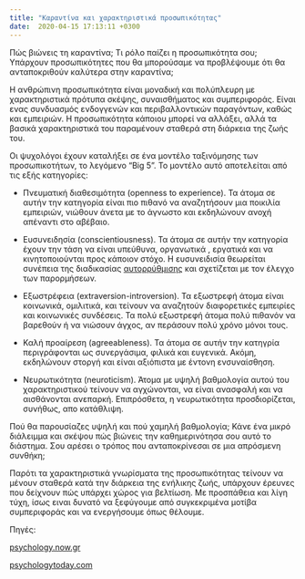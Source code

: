 ```yaml
---
title: "Καραντίνα και χαρακτηριστικά προσωπικότητας"
date:  2020-04-15 17:13:11 +0300
---
```




Πώς βιώνεις τη καραντίνα; Τι ρόλο παίζει η προσωπικότητα σου; Υπάρχουν προσωπικότητες που θα μπορούσαμε να προβλέψουμε ότι θα ανταποκριθούν καλύτερα στην καραντίνα; 

Η ανθρώπινη προσωπικότητα είναι μοναδική και πολύπλευρη με χαρακτηριστικά πρότυπα σκέψης, συναισθήματος και συμπεριφοράς. Είναι ενας συνδυασμός ενδογγενών και περιβαλλοντικών παραγόντων, καθώς και εμπειριών. Η προσωπικότητα κάποιου μπορεί να αλλάξει, αλλά τα βασικά χαρακτηριστικά του παραμένουν σταθερά στη διάρκεια της ζωής του. 

Οι ψυχολόγοι έχουν καταλήξει σε ένα μοντέλο ταξινόμησης των προσωπικοτήτων, το λεγόμενο “Big 5”. Το μοντέλο αυτό αποτελείται από τις εξής κατηγορίες: 

- Πνευματική διαθεσιμότητα (openness to experience). Τα άτομα σε αυτήν την κατηγορία είναι πιο πιθανό να αναζητήσουν μια ποικιλία εμπειριών, νιώθουν άνετα με το άγνωστο και εκδηλώνουν ανοχή απέναντι στο αβέβαιο. 

- Ευσυνειδησία (conscientiousness). Τα άτομα σε αυτήν την κατηγορία έχουν την τάση να είναι υπεύθυνα, οργανωτικά , εργατικά και να κινητοποιούνται προς κάποιον στόχο. Η ευσυνειδισία 
θεωρείται συνέπεια της διαδικασίας [αυτορρύθμισης](../../vocabulary#self-regulation) και σχετίζεται με τον έλεγχο των παρορμήσεων. 

- Εξωστρέφεια (extraversion-introversion). Τα εξωστρεφή άτομα είναι κοινωνικά, ομιλιτικά, και τείνουν να αναζητούν διαφορετικές εμπειρίες και κοινωνικές συνδέσεις. Τα πολύ εξωστρεφή άτομα πολύ πιθανόν να βαρεθούν ή να νιώσουν άγχος, αν περάσουν πολύ χρόνο μόνοι τους. 

- Καλή προαίρεση (agreeableness). Τα άτομα σε αυτήν την κατηγρία περιγράφονται ως συνεργάσιμα, φιλικά και ευγενικά. Ακόμη, εκδηλώνουν στοργή και είναι αξιόπιστα με έντονη ενσυναίσθηση. 

- Νευρωτικότητα (neuroticism). Άτομα με υψηλή βαθμολογία αυτού του χαρακτηριστικού τείνουν να αγχώνονται, να είναι ανασφαλή και να αισθάνονται ανεπαρκή. Επιπρόσθετα, η νευρωτικότητα προσδιορίζεται, συνήθως, απο κατάθλιψη. 

Πού θα παρουσίαζες υψηλή και πού χαμηλή βαθμολογία; Κάνε ένα μικρό διάλειμμα και σκέψου πώς βιώνεις την καθημερινότησα σου αυτό το διάστημα. Σου αρέσει ο τρόπος που ανταποκρίνεσαι σε μια απρόσμενη συνθήκη; 

Παρότι τα χαρακτηριστικά γνωρίσματα της προσωπικότητας τείνουν να μένουν σταθερά κατά την διάρκεια της ενήλικης ζωής, υπάρχουν έρευνες που δείχνουν πώς υπάρχει χώρος για βελτίωση. Με προσπάθεια και λίγη τύχη, ίσως ειναι δυνατό να ξεφύγουμε από συγκεκριμένα μοτίβα συμπεριφοράς και να ενεργήσουμε όπως θέλουμε.


Πηγές:

[psychology.now.gr](https://www.psychologynow.gr/arthra-psyxologias/prosopikotita/symperifora/7908-to-montelo-ton-5-paragonton-tis-prosopikotitas.html)

[psychologytoday.com](https://www.psychologytoday.com/intl/basics/big-5-personality-traits)
